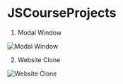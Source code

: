 # JSCourseProjects

1. Modal Window

![Modal Window](https://user-images.githubusercontent.com/78226946/122119845-ec908b00-cde6-11eb-885d-3a6f3a8ae1a4.gif)

2. Website Clone

![Website Clone](https://user-images.githubusercontent.com/78226946/123551961-4a02d100-d731-11eb-9a5f-81015b1667d1.PNG)

